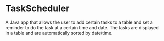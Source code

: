 # TaskScheduler
A Java app that allows the user to add certain tasks to a table and set a reminder to do the task at a certain time and date. The tasks are displayed in a table and are automatically sorted by date/time.
